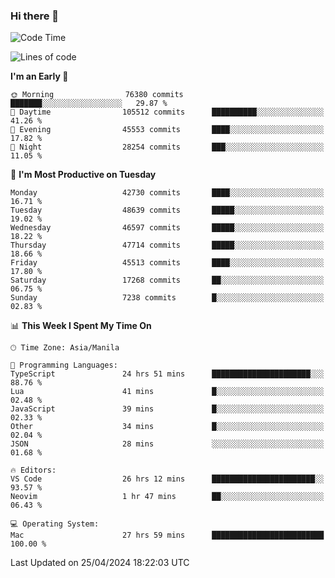 ### Hi there 👋

<!--START_SECTION:waka-->
![Code Time](http://img.shields.io/badge/Code%20Time-5%2C091%20hrs%2052%20mins-blue)

![Lines of code](https://img.shields.io/badge/From%20Hello%20World%20I%27ve%20Written-114.3%20million%20lines%20of%20code-blue)

**I'm an Early 🐤** 

```text
🌞 Morning                76380 commits       ███████░░░░░░░░░░░░░░░░░░   29.87 % 
🌆 Daytime                105512 commits      ██████████░░░░░░░░░░░░░░░   41.26 % 
🌃 Evening                45553 commits       ████░░░░░░░░░░░░░░░░░░░░░   17.82 % 
🌙 Night                  28254 commits       ███░░░░░░░░░░░░░░░░░░░░░░   11.05 % 
```
📅 **I'm Most Productive on Tuesday** 

```text
Monday                   42730 commits       ████░░░░░░░░░░░░░░░░░░░░░   16.71 % 
Tuesday                  48639 commits       █████░░░░░░░░░░░░░░░░░░░░   19.02 % 
Wednesday                46597 commits       █████░░░░░░░░░░░░░░░░░░░░   18.22 % 
Thursday                 47714 commits       █████░░░░░░░░░░░░░░░░░░░░   18.66 % 
Friday                   45513 commits       ████░░░░░░░░░░░░░░░░░░░░░   17.80 % 
Saturday                 17268 commits       ██░░░░░░░░░░░░░░░░░░░░░░░   06.75 % 
Sunday                   7238 commits        █░░░░░░░░░░░░░░░░░░░░░░░░   02.83 % 
```


📊 **This Week I Spent My Time On** 

```text
🕑︎ Time Zone: Asia/Manila

💬 Programming Languages: 
TypeScript               24 hrs 51 mins      ██████████████████████░░░   88.76 % 
Lua                      41 mins             █░░░░░░░░░░░░░░░░░░░░░░░░   02.48 % 
JavaScript               39 mins             █░░░░░░░░░░░░░░░░░░░░░░░░   02.33 % 
Other                    34 mins             █░░░░░░░░░░░░░░░░░░░░░░░░   02.04 % 
JSON                     28 mins             ░░░░░░░░░░░░░░░░░░░░░░░░░   01.68 % 

🔥 Editors: 
VS Code                  26 hrs 12 mins      ███████████████████████░░   93.57 % 
Neovim                   1 hr 47 mins        ██░░░░░░░░░░░░░░░░░░░░░░░   06.43 % 

💻 Operating System: 
Mac                      27 hrs 59 mins      █████████████████████████   100.00 % 
```


 Last Updated on 25/04/2024 18:22:03 UTC
<!--END_SECTION:waka-->


<!--
**rad182/rad182** is a ✨ _special_ ✨ repository because its `README.md` (this file) appears on your GitHub profile.

Here are some ideas to get you started:

- 🔭 I’m currently working on ...
- 🌱 I’m currently learning ...
- 👯 I’m looking to collaborate on ...
- 🤔 I’m looking for help with ...
- 💬 Ask me about ...
- 📫 How to reach me: ...
- 😄 Pronouns: ...
- ⚡ Fun fact: ...
-->
